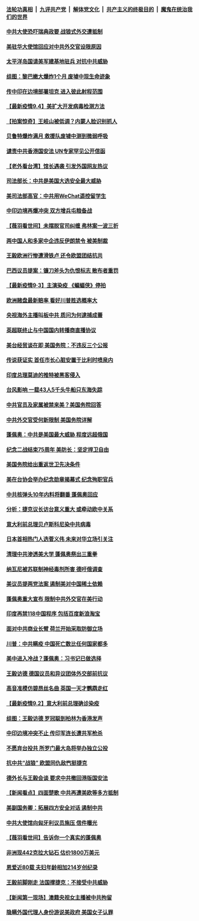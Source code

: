 

####  [法轮功真相](../../../../basic/blob/master/README.md?t=09042131) &nbsp;|&nbsp; [九评共产党](../../../../9ping.md/blob/master/README.md?t=09042131) &nbsp;|&nbsp; [解体党文化](../../../../jtdwh.md/blob/master/README.md?t=09042131)  &nbsp;|&nbsp; [共产主义的终极目的](../../../../gczydzjmd.md/blob/master/README.md?t=09042131) &nbsp;|&nbsp; [魔鬼在统治我们的世界](../../../../mgztzwmdsj.md/blob/master/README.md?t=09042131) 

#### [中共大使恐吓瑞典政要 战狼式外交遭抵制](../pages/nsc418/n12379525.md?t=09042131) 

#### [美驻华大使馆回应对中共外交官设限原因](../pages/nsc418/n12380395.md?t=09042131) 

#### [太平洋岛国请美军建基地驻兵 对抗中共威胁](../pages/nsc418/n12380166.md?t=09042131) 

#### [组图：黎巴嫩大爆炸1个月 废墟中现生命迹象](../pages/nsc418/n12379947.md?t=09042131) 

#### [传中印在边境部署坦克 进入彼此射程范围](../pages/nsc418/n12379569.md?t=09042131) 

#### [【最新疫情9.4】美扩大开发病毒检测方法](../pages/nsc418/n12379240.md?t=09042131) 

#### [【拍案惊奇】王岐山被低调？内蒙人脸识别抓人](../pages/nsc418/n12379422.md?t=09042131) 

#### [贝鲁特爆炸满月 救援队废墟中测到微弱呼吸](../pages/nsc418/n12379375.md?t=09042131) 

#### [谴责中共香港国安法 UN专家罕见公开信函](../pages/nsc418/n12379230.md?t=09042131) 

#### [【老外看台湾】馆长遇袭 引发外国网友热议](../pages/nsc418/n12379140.md?t=09042131) 

#### [司法部长：中共是美国大选安全最大威胁](../pages/nsc418/n12379083.md?t=09042131) 

#### [美司法部高官：中共用WeChat遥控留学生](../pages/nsc418/n12378744.md?t=09042131) 

#### [中印边境再爆冲突 双方增兵屯粮备战](../pages/nsc418/n12378965.md?t=09042131) 

#### [【薇羽看世间】未摆脱官司纠缠 弗林案一波三折](../pages/nsc418/n12378339.md?t=09042131) 

#### [两中国人和多家中企违反伊朗禁令 被美制裁](../pages/nsc418/n12378526.md?t=09042131) 

#### [王毅欧洲行惨遭滑铁卢 还令欧盟团结抗共](../pages/nsc418/n12378372.md?t=09042131) 

#### [巴西议员提案：镰刀斧头为仇恨标志 散布者重罚](../pages/nsc418/n12378447.md?t=09042131) 

#### [【最新疫情9·3】主演染疫 《蝙蝠侠》停拍](../pages/nsc418/n12376713.md?t=09042131) 

#### [欧洲赌盘最新赔率 看好川普胜选概率大](../pages/nsc418/n12378321.md?t=09042131) 

#### [央视海外主播叫板中共 质问为何逮捕成蕾](../pages/nsc418/n12378327.md?t=09042131) 

#### [英超联终止与中国国内转播商直播协议](../pages/nsc418/n12377980.md?t=09042131) 

#### [美台经贸谈在即 美国务院：不违反三个公报](../pages/nsc418/n12378159.md?t=09042131) 

#### [传说获证实 首任市长心脏安置于比利时喷泉内](../pages/nsc418/n12377154.md?t=09042131) 

#### [印度总理莫迪的推特被黑客侵入](../pages/nsc418/n12377608.md?t=09042131) 

#### [台风影响 一载43人5千头牛船只东海失踪](../pages/nsc418/n12377263.md?t=09042131) 

#### [中共官员及家属被禁来美？美国务院回答](../pages/nsc418/n12377552.md?t=09042131) 

#### [中共外交官受何新限制 美国务院详解](../pages/nsc418/n12377516.md?t=09042131) 

#### [蓬佩奥：中共是美国最大威胁 程度远超俄国](../pages/nsc418/n12377492.md?t=09042131) 

#### [纪念二战结束75周年 美防长：坚定捍卫自由](../pages/nsc418/n12377254.md?t=09042131) 

#### [美国务院给出重返世卫先决条件](../pages/nsc418/n12376873.md?t=09042131) 

#### [美在台协会举办纪念勋章揭幕式 纪念殉职官兵](../pages/nsc418/n12376347.md?t=09042131) 

#### [中共核弹头10年内料将翻番 蓬佩奥回应](../pages/nsc418/n12376284.md?t=09042131) 

#### [分析：捷克议长访台意义重大 或牵动欧中关系](../pages/nsc418/n12375897.md?t=09042131) 

#### [意大利前总理贝卢斯科尼染中共病毒](../pages/nsc418/n12376115.md?t=09042131) 

#### [日本首相热门人选菅义伟 未来对华立场引关注](../pages/nsc418/n12375696.md?t=09042131) 

#### [清理中共渗透美大学 蓬佩奥祭出三重拳](../pages/nsc418/n12376022.md?t=09042131) 

#### [纳瓦尼被苏联制神经毒剂所害 德吁俄调查](../pages/nsc418/n12375818.md?t=09042131) 

#### [美议员提两党法案 遏制美对中国稀土依赖](../pages/nsc418/n12375645.md?t=09042131) 

#### [蓬佩奥重大宣布 限制中共外交官在美行动](../pages/nsc418/n12375780.md?t=09042131) 

#### [印度再禁118中国程序 包括百度新浪淘宝](../pages/nsc418/n12375743.md?t=09042131) 

#### [面对中共商业长臂 荷兰开始采取防御立场](../pages/nsc418/n12375229.md?t=09042131) 

#### [川普：中共瞒疫 中国死亡数比任何国家都多](../pages/nsc418/n12375395.md?t=09042131) 

#### [美中进入冷战？蓬佩奥：习书记已做选择](../pages/nsc418/n12375291.md?t=09042131) 

#### [王毅访德 德国议员和异议团体外交部前抗议](../pages/nsc418/n12375055.md?t=09042131) 

#### [高音准模仿碧昂丝名曲 英国一天才鹦鹉走红](../pages/nsc418/n12374588.md?t=09042131) 

#### [【最新疫情9.2】意大利前总理确诊染疫](../pages/nsc418/n12373881.md?t=09042131) 

#### [组图：王毅访德 罗冠聪到柏林为香港发声](../pages/nsc418/n12374990.md?t=09042131) 

#### [中印边境冲突不止 传印军连长遭共军枪杀](../pages/nsc418/n12375030.md?t=09042131) 

#### [不愿弃台投共 所罗门最大岛将举办独立公投](../pages/nsc418/n12374818.md?t=09042131) 

#### [抗中共“战狼” 欧盟同仇敌忾挺捷克](../pages/nsc418/n12374364.md?t=09042131) 

#### [德外长与王毅会谈 要求中共撤回港版国安法](../pages/nsc418/n12374213.md?t=09042131) 

#### [【新闻看点】四面楚歌 中共再遭美欧等多方抵制](../pages/nsc418/n12373758.md?t=09042131) 

#### [美副国务卿：拓展四方安全对话 遏制中共](../pages/nsc418/n12373731.md?t=09042131) 

#### [中共大使馆向匈牙利议员施压 信件曝光](../pages/nsc418/n12373278.md?t=09042131) 

#### [【薇羽看世间】告诉你一个真实的蓬佩奥](../pages/nsc418/n12373628.md?t=09042131) 

#### [非洲现442克拉大钻石 估价1800万美元](../pages/nsc418/n12372973.md?t=09042131) 

#### [恩爱近80载 夫妇年龄相加214岁创纪录](../pages/nsc418/n12372124.md?t=09042131) 

#### [王毅前脚刚走 法国撑捷克：不接受中共威胁](../pages/nsc418/n12373466.md?t=09042131) 

#### [【新闻第一现场】澳籍央视女主播被中共拘留](../pages/nsc418/n12373014.md?t=09042131) 

#### [隐瞒外国代理人身份游说美政府 美国女子认罪](../pages/nsc418/n12372768.md?t=09042131) 

